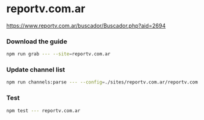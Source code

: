 # reportv.com.ar

https://www.reportv.com.ar/buscador/Buscador.php?aid=2694

### Download the guide

```sh
npm run grab --- --site=reportv.com.ar
```

### Update channel list

```sh
npm run channels:parse --- --config=./sites/reportv.com.ar/reportv.com.ar.config.js --output=./sites/reportv.com.ar/reportv.com.ar.channels.xml
```

### Test

```sh
npm test --- reportv.com.ar
```
